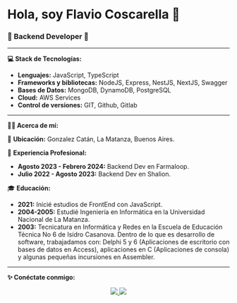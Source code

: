 # Hola, soy Flavio Coscarella 👋
### 🚀 Backend Developer 🚀

---

**💻 Stack de Tecnologías:**
- **Lenguajes:** JavaScript, TypeScript
- **Frameworks y bibliotecas:** NodeJS, Express, NestJS, NextJS, Swagger
- **Bases de Datos:** MongoDB, DynamoDB, PostgreSQL
- **Cloud:** AWS Services
- **Control de versiones:** GIT, Github, Gitlab

---

**👨‍🦱 Acerca de mí:**

📍 **Ubicación:** Gonzalez Catán, La Matanza, Buenos Aires.

💼 **Experiencia Profesional:**
- **Agosto 2023 - Febrero 2024:** Backend Dev en Farmaloop.
- **Julio 2022 - Agosto 2023:** Backend Dev en Shalion.
  
🎓 **Educación:**
- **2021:** Inicié estudios de FrontEnd con JavaScript.
- **2004-2005:** Estudié Ingeniería en Informática en la Universidad Nacional de La Matanza.
- **2003:** Tecnicatura en Informática y Redes en la Escuela de Educación Técnica No 6 de Isidro Casanova. Dentro de lo que es desarrollo de software, trabajadamos con: Delphi 5 y 6 (Aplicaciones de escritorio con bases de datos en Access), aplicaciones en C (Aplicaciones de consola) y algunas pequeñas incursiones en Assembler.

---

**✨ Conéctate conmigo:**
<p align="center">
   <a href="https://www.linkedin.com/in/flavio-coscarella/">
        <img src="https://img.shields.io/static/v1?label=LinkedIn&message=flavio-coscarella&color=blue">
   </a>
   <a href="https://www.codewars.com/users/Flaviodc7">
        <img src="https://www.codewars.com/users/Flaviodc7/badges/small">
   </a>
</p>

